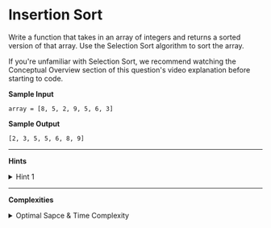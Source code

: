 # Insertion Sort

Write a function that takes in an array of integers and returns a sorted version of that array. Use the Selection Sort algorithm to sort the array.

If you're unfamiliar with Selection Sort, we recommend watching the Conceptual Overview section of this question's video explanation before starting to code.

**Sample Input**
```
array = [8, 5, 2, 9, 5, 6, 3]
```

**Sample Output**
```
[2, 3, 5, 5, 6, 8, 9]
```

---

**Hints**
<details>
    <summary>Hint 1</summary>

    Divide the input array into two subarrays in place. The first subarray should be sorted at all times and should start with a length of 0, while the second subarray should be unsorted. Find the smallest (or largest) element in the unsorted subarray and insert it into the sorted subarray with a swap. Repeat this process of finding the smallest (or largest) element in the unsorted subarray and inserting it in its correct position in the sorted subarray with a swap until the entire array is sorted.
</details>

---

**Complexities**
<details>
    <summary>Optimal Sapce & Time Complexity</summary>

    Best: O(n^2) time | O(1) space - where n is the length of the input
    array

    Average: O(n^2) time | O(1) space - where n is the length of the
    input array

    Worst: O(n^2) time | O(1) space - where n is the length of the input
    array
</details>